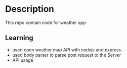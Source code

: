 # Description
This repo contain code for weather app

## Learning
* used open weather map API with nodejs and express.
* used body parser to parse post request to the Server
* API usage
